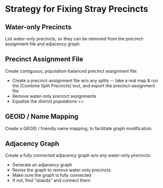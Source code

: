 # Strategy for Fixing Stray Precincts

## Water-only Precincts

List water-only precincts, so they can be removed from the precinct-assignment file and adjacency graph.

## Precinct Assignment File

Create contiguous, population-balanced precinct assignment file:

* Create a precinct-assignment file w/o any splits -- take a real map & run the [Combine Split Precincts] tool, and export the precinct-assignment file
* Remove water-only precinct assignments
* Equalize the district populations <=

## GEOID / Name Mapping

Create a GEOID / friendly name mapping, to facilitate graph modification.

## Adjacency Graph

Create a fully connected adjacency graph w/o any water-only precincts:

* Generate an adjacency graph
* Revise the graph to remove water-only precincts
* Make sure the *graph* is fully connected
* If not, find "islands" and connect them